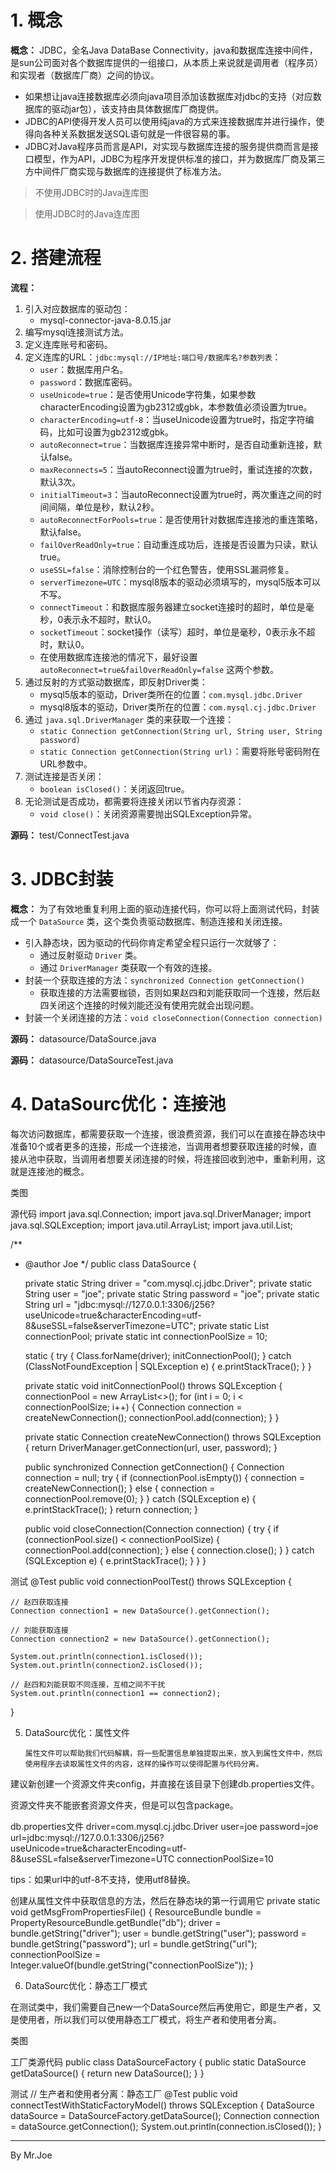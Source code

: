 # 1. 概念

**概念：** JDBC，全名Java DataBase Connectivity，java和数据库连接中间件，是sun公司面对各个数据库提供的一组接口，从本质上来说就是调用者（程序员）和实现者（数据库厂商）之间的协议。
- 如果想让java连接数据库必须向java项目添加该数据库对jdbc的支持（对应数据库的驱动jar包），该支持由具体数据库厂商提供。
- JDBC的API使得开发人员可以使用纯java的方式来连接数据库并进行操作，使得向各种关系数据发送SQL语句就是一件很容易的事。
- JDBC对Java程序员而言是API，对实现与数据库连接的服务提供商而言是接口模型，作为API，JDBC为程序开发提供标准的接口，并为数据库厂商及第三方中间件厂商实现与数据库的连接提供了标准方法。

> 不使用JDBC时的Java连库图

> 使用JDBC时的Java连库图

# 2. 搭建流程

**流程：**
1. 引入对应数据库的驱动包：
    - mysql-connector-java-8.0.15.jar
2. 编写mysql连接测试方法。
3. 定义连库账号和密码。
4. 定义连库的URL：`jdbc:mysql://IP地址:端口号/数据库名?参数列表`：
    - `user`：数据库用户名。
    - `password`：数据库密码。
    - `useUnicode=true`：是否使用Unicode字符集，如果参数characterEncoding设置为gb2312或gbk，本参数值必须设置为true。
    - `characterEncoding=utf-8`：当useUnicode设置为true时，指定字符编码，比如可设置为gb2312或gbk。
    - `autoReconnect=true`：当数据库连接异常中断时，是否自动重新连接，默认false。
    - `maxReconnects=5`：当autoReconnect设置为true时，重试连接的次数，默认3次。
    - `initialTimeout=3`：当autoReconnect设置为true时，两次重连之间的时间间隔，单位是秒，默认2秒。
    - `autoReconnectForPools=true`：是否使用针对数据库连接池的重连策略，默认false。
    - `failOverReadOnly=true`：自动重连成功后，连接是否设置为只读，默认true。
    - `useSSL=false`：消除控制台的一个红色警告，使用SSL漏洞修复。
    - `serverTimezone=UTC`：mysql8版本的驱动必须填写的，mysql5版本可以不写。
    - `connectTimeout`：和数据库服务器建立socket连接时的超时，单位是毫秒，0表示永不超时，默认0。
    - `socketTimeout`：socket操作（读写）超时，单位是毫秒，0表示永不超时，默认0。
    - 在使用数据库连接池的情况下，最好设置 `autoReconnect=true&failOverReadOnly=false` 这两个参数。
5. 通过反射的方式驱动数据库，即反射Driver类：
    - mysql5版本的驱动，Driver类所在的位置：`com.mysql.jdbc.Driver`
    - mysql8版本的驱动，Driver类所在的位置：`com.mysql.cj.jdbc.Driver`
6. 通过 `java.sql.DriverManager` 类的来获取一个连接：
    - `static Connection getConnection(String url, String user, String password)`
    - `static Connection getConnection(String url)`：需要将账号密码附在URL参数中。
7. 测试连接是否关闭：
    - `boolean isClosed()`：关闭返回true。
8. 无论测试是否成功，都需要将连接关闭以节省内存资源：
    - `void close()`：关闭资源需要抛出SQLException异常。

**源码：** test/ConnectTest.java

# 3. JDBC封装

**概念：** 为了有效地重复利用上面的驱动连接代码，你可以将上面测试代码，封装成一个 `DataSource` 类，这个类负责驱动数据库、制造连接和关闭连接。
- 引入静态块，因为驱动的代码你肯定希望全程只运行一次就够了：
    - 通过反射驱动 `Driver` 类。
    - 通过 `DriverManager` 类获取一个有效的连接。
- 封装一个获取连接的方法：`synchronized Connection getConnection()`
    - 获取连接的方法需要枷锁，否则如果赵四和刘能获取同一个连接，然后赵四关闭这个连接的时候刘能还没有使用完就会出现问题。
- 封装一个关闭连接的方法：`void closeConnection(Connection connection)`

**源码：** datasource/DataSource.java

**源码：** datasource/DataSourceTest.java

# 4. DataSourc优化：连接池

每次访问数据库，都需要获取一个连接，很浪费资源，我们可以在直接在静态块中准备10个或者更多的连接，形成一个连接池，当调用者想要获取连接的时候，直接从池中获取，当调用者想要关闭连接的时候，将连接回收到池中，重新利用，这就是连接池的概念。

类图


源代码
import java.sql.Connection;
import java.sql.DriverManager;
import java.sql.SQLException;
import java.util.ArrayList;
import java.util.List;

/**
 * @author Joe
 */
public class DataSource {

	private static String driver = "com.mysql.cj.jdbc.Driver";
	private static String user = "joe";
	private static String password = "joe";
	private static String url = "jdbc:mysql://127.0.0.1:3306/j256?useUnicode=true&characterEncoding=utf-8&useSSL=false&serverTimezone=UTC";
	private static List<Connection> connectionPool;
	private static int connectionPoolSize = 10;

	static {
		try {
			Class.forName(driver);
			initConnectionPool();
		} catch (ClassNotFoundException | SQLException e) {
			e.printStackTrace();
		}
	}

	private static void initConnectionPool() throws SQLException {
        connectionPool = new ArrayList<>();
		for (int i = 0; i < connectionPoolSize; i++) {
			Connection connection = createNewConnection();
			connectionPool.add(connection);
		}
	}

	private static Connection createNewConnection() throws SQLException {
		return DriverManager.getConnection(url, user, password);
	}

	public synchronized Connection getConnection() {
		Connection connection = null;
		try {
			if (connectionPool.isEmpty()) {
				connection = createNewConnection();
			} else {
				connection = connectionPool.remove(0);
			}
		} catch (SQLException e) {
			e.printStackTrace();
		}
		return connection;
	}

	public void closeConnection(Connection connection) {
		try {
			if (connectionPool.size() < connectionPoolSize) {
				connectionPool.add(connection);
			} else {
				connection.close();
			}
		} catch (SQLException e) {
			e.printStackTrace();
		}
	}
}


测试
@Test
public void connectionPoolTest() throws SQLException {
    
    // 赵四获取连接
    Connection connection1 = new DataSource().getConnection();
    
    // 刘能获取连接
    Connection connection2 = new DataSource().getConnection();
    
    System.out.println(connection1.isClosed());
    System.out.println(connection2.isClosed());
    
    // 赵四和刘能获取不同连接，互相之间不干扰
    System.out.println(connection1 == connection2);
}


5. DataSourc优化：属性文件

       属性文件可以帮助我们代码解耦，将一些配置信息单独提取出来，放入到属性文件中，然后使用程序去读取属性文件的内容，这样的操作可以使得配置与代码分离。

建议新创建一个资源文件夹config，并直接在该目录下创建db.properties文件。

资源文件夹不能嵌套资源文件夹，但是可以包含package。

db.properties文件
driver=com.mysql.cj.jdbc.Driver
user=joe
password=joe
url=jdbc:mysql://127.0.0.1:3306/j256?useUnicode=true&characterEncoding=utf-8&useSSL=false&serverTimezone=UTC
connectionPoolSize=10


tips：如果url中的utf-8不支持，使用utf8替换。

创建从属性文件中获取信息的方法，然后在静态块的第一行调用它
private static void getMsgFromPropertiesFile() {
    ResourceBundle bundle = PropertyResourceBundle.getBundle("db");
    driver = bundle.getString("driver");
    user = bundle.getString("user");
    password = bundle.getString("password");
    url = bundle.getString("url");
    connectionPoolSize = Integer.valueOf(bundle.getString("connectionPoolSize"));
}


6. DataSourc优化：静态工厂模式

在测试类中，我们需要自己new一个DataSource然后再使用它，即是生产者，又是使用者，所以我们可以使用静态工厂模式，将生产者和使用者分离。

类图


工厂类源代码
public class DataSourceFactory {
	public static DataSource getDataSource() {
		return new DataSource();
	}
}


测试
// 生产者和使用者分离：静态工厂
@Test
public void connectTestWithStaticFactoryModel() throws SQLException {
	DataSource dataSource = DataSourceFactory.getDataSource();
	Connection connection = dataSource.getConnection();
	System.out.println(connection.isClosed());
}


--------------------------------------------------------------------------------
 By Mr.Joe
